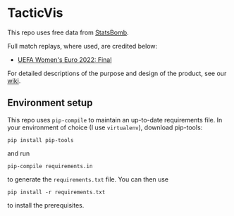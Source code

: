 # TacticVis

This repo uses free data from [StatsBomb](https://statsbomb.com/).

Full match replays, where used, are credited below:
- [UEFA Women's Euro 2022: Final](https://www.uefa.tv/video/vod/379782/?bucketExId=pnAe&lastSeen=0%3A379782&section=WEURO)

For detailed descriptions of the purpose and design of the product, see our [wiki](https://github.com/gsheir/football_analysis/wiki/TacticVis-Wiki-%E2%80%90-Home).

## Environment setup
This repo uses `pip-compile` to maintain an up-to-date requirements file. In your environment of choice (I use `virtualenv`), download pip-tools:

```
pip install pip-tools
```

and run

```
pip-compile requirements.in
```

to generate the `requirements.txt` file. You can then use 

```
pip install -r requirements.txt
``` 

to install the prerequisites.